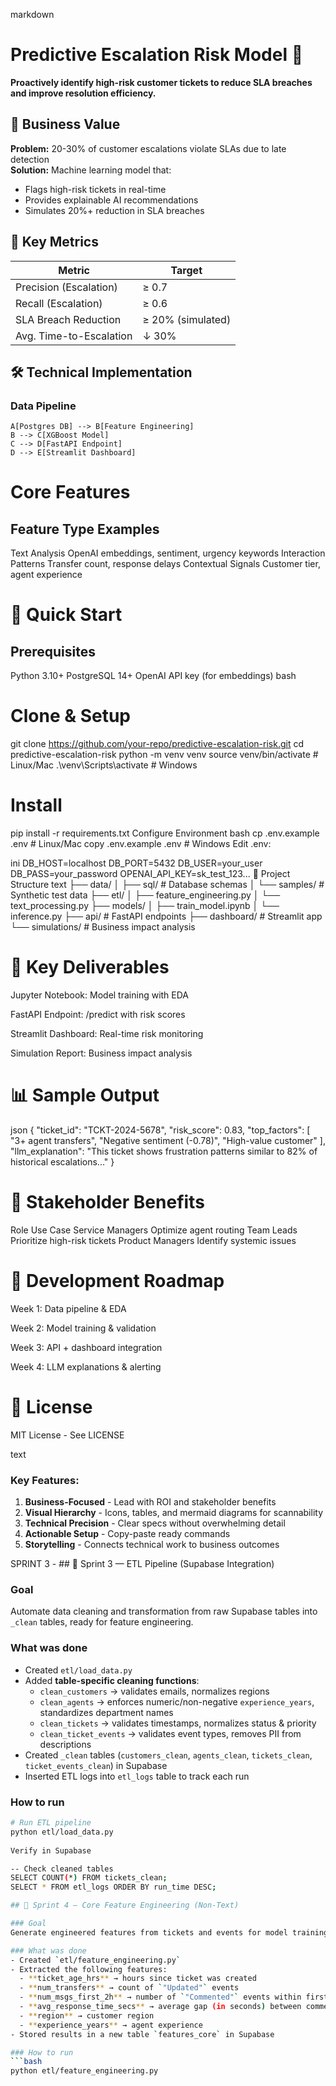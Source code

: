 markdown
# Predictive Escalation Risk Model 🚨

**Proactively identify high-risk customer tickets to reduce SLA breaches and improve resolution efficiency.**

## 📌 Business Value
**Problem:** 20-30% of customer escalations violate SLAs due to late detection  
**Solution:** Machine learning model that:
- Flags high-risk tickets in real-time
- Provides explainable AI recommendations
- Simulates 20%+ reduction in SLA breaches

## 🎯 Key Metrics
| Metric                  | Target       |
|-------------------------|-------------|
| Precision (Escalation)  | ≥ 0.7       |
| Recall (Escalation)     | ≥ 0.6       |
| SLA Breach Reduction    | ≥ 20% (simulated) |
| Avg. Time-to-Escalation | ↓ 30%       |

## 🛠️ Technical Implementation

### Data Pipeline

    A[Postgres DB] --> B[Feature Engineering]
    B --> C[XGBoost Model]
    C --> D[FastAPI Endpoint]
    D --> E[Streamlit Dashboard]
# Core Features
## Feature Type	Examples
Text Analysis	OpenAI embeddings, sentiment, urgency keywords
Interaction Patterns	Transfer count, response delays
Contextual Signals	Customer tier, agent experience
# 🚀 Quick Start
## Prerequisites
Python 3.10+
PostgreSQL 14+
OpenAI API key (for embeddings)
bash
# Clone & Setup
git clone https://github.com/your-repo/predictive-escalation-risk.git
cd predictive-escalation-risk
python -m venv venv
source venv/bin/activate  # Linux/Mac
.\venv\Scripts\activate   # Windows

# Install
pip install -r requirements.txt
Configure Environment
bash
cp .env.example .env  # Linux/Mac
copy .env.example .env  # Windows
Edit .env:

ini
DB_HOST=localhost
DB_PORT=5432
DB_USER=your_user
DB_PASS=your_password
OPENAI_API_KEY=sk_test_123...
📂 Project Structure
text
├── data/
│   ├── sql/                 # Database schemas
│   └── samples/             # Synthetic test data
├── etl/
│   ├── feature_engineering.py
│   └── text_processing.py
├── models/
│   ├── train_model.ipynb
│   └── inference.py
├── api/                     # FastAPI endpoints
├── dashboard/               # Streamlit app
└── simulations/             # Business impact analysis
# 🌟 Key Deliverables
Jupyter Notebook: Model training with EDA

FastAPI Endpoint: /predict with risk scores

Streamlit Dashboard: Real-time risk monitoring

Simulation Report: Business impact analysis

# 📊 Sample Output
json
{
  "ticket_id": "TCKT-2024-5678",
  "risk_score": 0.83,
  "top_factors": [
    "3+ agent transfers",
    "Negative sentiment (-0.78)",
    "High-value customer"
  ],
  "llm_explanation": "This ticket shows frustration patterns similar to 82% of historical escalations..."
}
# 🤝 Stakeholder Benefits
Role	Use Case
Service Managers	Optimize agent routing
Team Leads	Prioritize high-risk tickets
Product Managers	Identify systemic issues
# 📅 Development Roadmap
Week 1: Data pipeline & EDA

Week 2: Model training & validation

Week 3: API + dashboard integration

Week 4: LLM explanations & alerting

# 📜 License
MIT License - See LICENSE

text

### Key Features:
1. **Business-Focused** - Lead with ROI and stakeholder benefits
2. **Visual Hierarchy** - Icons, tables, and mermaid diagrams for scannability
3. **Technical Precision** - Clear specs without overwhelming detail
4. **Actionable Setup** - Copy-paste ready commands
5. **Storytelling** - Connects technical work to business outcomes


SPRINT 3 - ## 🚀 Sprint 3 — ETL Pipeline (Supabase Integration)

### Goal
Automate data cleaning and transformation from raw Supabase tables into `_clean` tables, ready for feature engineering.

### What was done
- Created `etl/load_data.py`  
- Added **table-specific cleaning functions**:
  - `clean_customers` → validates emails, normalizes regions
  - `clean_agents` → enforces numeric/non-negative `experience_years`, standardizes department names
  - `clean_tickets` → validates timestamps, normalizes status & priority
  - `clean_ticket_events` → validates event types, removes PII from descriptions
- Created `_clean` tables (`customers_clean`, `agents_clean`, `tickets_clean`, `ticket_events_clean`) in Supabase
- Inserted ETL logs into `etl_logs` table to track each run

### How to run
```bash
# Run ETL pipeline
python etl/load_data.py
 
Verify in Supabase

-- Check cleaned tables
SELECT COUNT(*) FROM tickets_clean;
SELECT * FROM etl_logs ORDER BY run_time DESC;

## 🚀 Sprint 4 — Core Feature Engineering (Non-Text)

### Goal
Generate engineered features from tickets and events for model training.

### What was done
- Created `etl/feature_engineering.py`
- Extracted the following features:
  - **ticket_age_hrs** → hours since ticket was created
  - **num_transfers** → count of `"Updated"` events
  - **num_msgs_first_2h** → number of `"Commented"` events within first 2 hours
  - **avg_response_time_secs** → average gap (in seconds) between comment events
  - **region** → customer region
  - **experience_years** → agent experience
- Stored results in a new table `features_core` in Supabase

### How to run
```bash
python etl/feature_engineering.py

